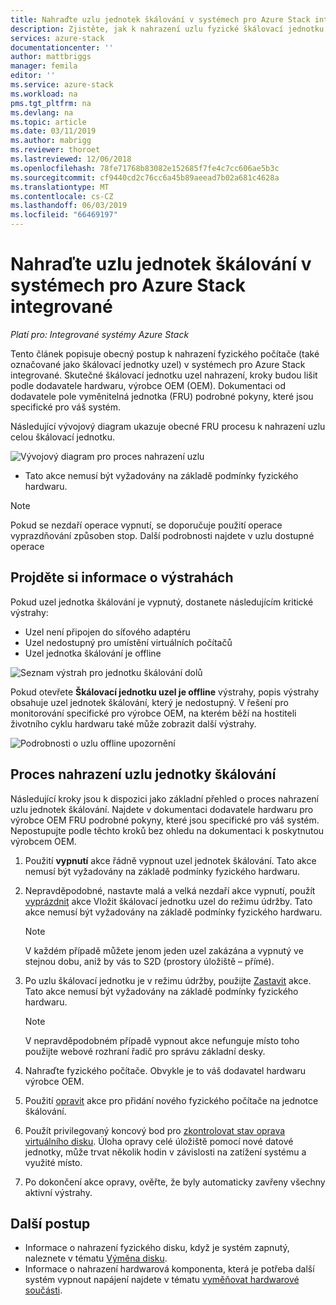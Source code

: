 ```yaml
---
title: Nahraďte uzlu jednotek škálování v systémech pro Azure Stack integrované | Dokumentace Microsoftu
description: Zjistěte, jak k nahrazení uzlu fyzické škálovací jednotku v systémech pro Azure Stack integrované.
services: azure-stack
documentationcenter: ''
author: mattbriggs
manager: femila
editor: ''
ms.service: azure-stack
ms.workload: na
pms.tgt_pltfrm: na
ms.devlang: na
ms.topic: article
ms.date: 03/11/2019
ms.author: mabrigg
ms.reviewer: thoroet
ms.lastreviewed: 12/06/2018
ms.openlocfilehash: 78fe71768b83082e152685f7fe4c7cc606ae5b3c
ms.sourcegitcommit: cf9440cd2c76cc6a45b89aeead7b02a681c4628a
ms.translationtype: MT
ms.contentlocale: cs-CZ
ms.lasthandoff: 06/03/2019
ms.locfileid: "66469197"
---
```

# <a name="replace-a-scale-unit-node-on-an-azure-stack-integrated-system"></a>Nahraďte uzlu jednotek škálování v systémech pro Azure Stack integrované

*Platí pro: Integrované systémy Azure Stack*

Tento článek popisuje obecný postup k nahrazení fyzického počítače (také označované jako škálovací jednotky uzel) v systémech pro Azure Stack integrované. Skutečné škálovací jednotku uzel nahrazení, kroky budou lišit podle dodavatele hardwaru, výrobce OEM (OEM). Dokumentaci od dodavatele pole vyměnitelná jednotka (FRU) podrobné pokyny, které jsou specifické pro váš systém.

Následující vývojový diagram ukazuje obecné FRU procesu k nahrazení uzlu celou škálovací jednotku.

![Vývojový diagram pro proces nahrazení uzlu](media/azure-stack-replace-node/replacenodeflow.png)

* Tato akce nemusí být vyžadovány na základě podmínky fyzického hardwaru.

> [!Note]  
> Pokud se nezdaří operace vypnutí, se doporučuje použití operace vyprazdňování způsoben stop. Další podrobnosti najdete v uzlu dostupné operace  

## <a name="review-alert-information"></a>Projděte si informace o výstrahách

Pokud uzel jednotka škálování je vypnutý, dostanete následujícím kritické výstrahy:

- Uzel není připojen do síťového adaptéru
- Uzel nedostupný pro umístění virtuálních počítačů
- Uzel jednotka škálování je offline

![Seznam výstrah pro jednotku škálování dolů](media/azure-stack-replace-node/nodedownalerts.png)

Pokud otevřete **Škálovací jednotku uzel je offline** výstrahy, popis výstrahy obsahuje uzel jednotek škálování, který je nedostupný. V řešení pro monitorování specifické pro výrobce OEM, na kterém běží na hostiteli životního cyklu hardwaru také může zobrazit další výstrahy.

![Podrobnosti o uzlu offline upozornění](media/azure-stack-replace-node/nodeoffline.png)

## <a name="scale-unit-node-replacement-process"></a>Proces nahrazení uzlu jednotky škálování

Následující kroky jsou k dispozici jako základní přehled o proces nahrazení uzlu jednotek škálování. Najdete v dokumentaci dodavatele hardwaru pro výrobce OEM FRU podrobné pokyny, které jsou specifické pro váš systém. Nepostupujte podle těchto kroků bez ohledu na dokumentaci k poskytnutou výrobcem OEM.

1. Použití **vypnutí** akce řádně vypnout uzel jednotek škálování. Tato akce nemusí být vyžadovány na základě podmínky fyzického hardwaru. 

2. Nepravděpodobné, nastavte malá a velká nezdaří akce vypnutí, použít [vyprázdnit](azure-stack-node-actions.md#drain) akce Vložit škálovací jednotku uzel do režimu údržby. Tato akce nemusí být vyžadovány na základě podmínky fyzického hardwaru.

   > [!NOTE]  
   > V každém případě můžete jenom jeden uzel zakázána a vypnutý ve stejnou dobu, aniž by vás to S2D (prostory úložiště – přímé).

3. Po uzlu škálovací jednotku je v režimu údržby, použijte [Zastavit](azure-stack-node-actions.md#stop) akce. Tato akce nemusí být vyžadovány na základě podmínky fyzického hardwaru.

   > [!NOTE]  
   > V nepravděpodobném případě vypnout akce nefunguje místo toho použijte webové rozhraní řadič pro správu základní desky.

4. Nahraďte fyzického počítače. Obvykle je to váš dodavatel hardwaru výrobce OEM.
5. Použití [opravit](azure-stack-node-actions.md#repair) akce pro přidání nového fyzického počítače na jednotce škálování.
6. Použít privilegovaný koncový bod pro [zkontrolovat stav oprava virtuálního disku](azure-stack-replace-disk.md#check-the-status-of-virtual-disk-repair-using-the-privileged-endpoint). Úloha opravy celé úložiště pomocí nové datové jednotky, může trvat několik hodin v závislosti na zatížení systému a využité místo.
7. Po dokončení akce opravy, ověřte, že byly automaticky zavřeny všechny aktivní výstrahy.

## <a name="next-steps"></a>Další postup

- Informace o nahrazení fyzického disku, když je systém zapnutý, naleznete v tématu [Výměna disku](azure-stack-replace-disk.md). 
- Informace o nahrazení hardwarová komponenta, která je potřeba další systém vypnout napájení najdete v tématu [vyměňovat hardwarové součásti](azure-stack-replace-component.md).
